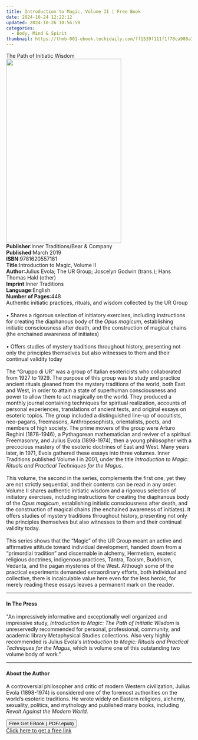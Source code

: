 ```yaml
---
title: Introduction to Magic, Volume II | Free Book
date: 2024-10-24 12:22:12
updated: 2024-10-26 10:56:59
categories:
  - Body, Mind & Spirit
thumbnail: https://thmb-001-ebook.techidaily.com/ff1539f111f1f78ca980a174eac0be2958eccf6dbd68039883cd70fd5f601dc7.jpg
---
```

<main id="book-container">
  <div class="flex flex-col">
    <div class="book-brief flex-1 py-6 px-4 sm:p-6 md:py-10 md:px-8">
      <!-- brief-->
      <div class="book-brief-main">The Path of Initiatic Wisdom</div>
    </div>
    <div
      class="book-meta-info flex-1 grid gap-4 col-start-1 col-end-3 row-start-1 sm:mb-6 sm:grid-cols-4 lg:gap-6 lg:col-start-2 lg:row-end-6 lg:row-span-6 lg:mb-0"
    >
      <div
        class="book-meta-info-left place-content-center mt-4 p-4 text-sm leading-6 col-start-2 col-span-2 dark:text-slate-400"
      >
        <img
          class="w-full h-500 object-cover rounded-lg sm:h-255 sm:col-span-2 lg:col-span-full"
          src="https://img-001-ebook.techidaily.com/9ce25a0b3b7a9130e3434bf9fd9946f03cf8c2ed689982e20dc4c0016d13fa5b.jpg"
          alt=""
          width="312"
          height="500"
        />
      </div>
      <div
        class="book-meta-info-right mt-2 col-start-1 row-start-2 col-span-3 self-center"
      >
        <!-- meta data  -->
        <div class="flex flex-col px-4 md:px-8">
          <div class="flex-1">
            <strong>Publisher</strong>:<span class="px-2"
              >Inner Traditions/Bear &amp; Company</span
            >
          </div>
          <div class="flex-1">
            <strong>Published</strong>:<span class="px-2">March 2019</span>
          </div>
          <div class="flex-1">
            <strong>ISBN</strong>:<span class="px-2">9781620557181</span>
          </div>
          <div class="flex-1">
            <strong>Title</strong>:<span class="px-2"
              >Introduction to Magic, Volume II</span
            >
          </div>
          <div class="flex-1">
            <strong>Author</strong>:<span class="px-2"
              >Julius Evola; The UR Group; Joscelyn Godwin (trans.); Hans Thomas
              Hakl (other)</span
            >
          </div>
          <div class="flex-1">
            <strong>Imprint</strong>:<span class="px-2">Inner Traditions</span>
          </div>
          <div class="flex-1">
            <strong>Language</strong>:<span class="px-2">English</span>
          </div>
          <div class="flex-1">
            <strong>Number of Pages</strong>:<span class="px-2">448</span>
          </div>
        </div>
      </div>
    </div>
    <div class="book-description flex-1 py-6 px-4 sm:p-6 md:py-10 md:px-8">
      <div class="book-description-main">
        <div accordion-content="" id="description">
          Authentic initiatic practices, rituals, and wisdom collected by the UR
          Group <br /><br />• Shares a rigorous selection of initiatory
          exercises, including instructions for creating the diaphanous body of
          the <i>Opus magicum</i>, establishing initiatic consciousness after
          death, and the construction of magical chains (the enchained awareness
          of initiates) <br /><br />• Offers studies of mystery traditions
          throughout history, presenting not only the principles themselves but
          also witnesses to them and their continual validity today
          <br /><br />The “Gruppo di UR” was a group of Italian esotericists who
          collaborated from 1927 to 1929. The purpose of this group was to study
          and practice ancient rituals gleaned from the mystery traditions of
          the world, both East and West, in order to attain a state of
          superhuman consciousness and power to allow them to act magically on
          the world. They produced a monthly journal containing techniques for
          spiritual realization, accounts of personal experiences, translations
          of ancient texts, and original essays on esoteric topics. The group
          included a distinguished line-up of occultists, neo-pagans,
          freemasons, Anthroposophists, orientalists, poets, and members of high
          society. The prime movers of the group were Arturo Reghini
          (1878-1946), a Pythagorean mathematician and reviver of a spiritual
          Freemasonry, and Julius Evola (1898-1974), then a young philosopher
          with a precocious mastery of the esoteric doctrines of East and West.
          Many years later, in 1971, Evola gathered these essays into three
          volumes. Inner Traditions published Volume I in 2001, under the title
          <i
            >Introduction to Magic: Rituals and Practical Techniques for the
            Magus</i
          >. <br /><br />This volume, the second in the series, complements the
          first one, yet they are not strictly sequential, and their contents
          can be read in any order. Volume II shares authentic initiatic wisdom
          and a rigorous selection of initiatory exercises, including
          instructions for creating the diaphanous body of the
          <i>Opus magicum</i>, establishing initiatic consciousness after death,
          and the construction of magical chains (the enchained awareness of
          initiates). It offers studies of mystery traditions throughout
          history, presenting not only the principles themselves but also
          witnesses to them and their continual validity today. <br /><br />This
          series shows that the “Magic” of the UR Group meant an active and
          affirmative attitude toward individual development, handed down from a
          “primordial tradition” and discernable in alchemy, Hermetism, esoteric
          religious doctrines, indigenous practices, Tantra, Taoism, Buddhism,
          Vedanta, and the pagan mysteries of the West. Although some of the
          practical experiments demanded extraordinary efforts, both individual
          and collective, there is incalculable value here even for the less
          heroic, for merely reading these essays leaves a permanent mark on the
          reader.
        </div>
        <div class="accordion-fader"></div>
      </div>
    </div>
    <div class="book-excerpts flex-1 py-6 px-4 sm:p-6 md:py-10 md:px-8">
      <!-- excerpts-->
      <div class="book-excerpts-main">
        <hr />
        <h4 class="placeholder placeholder-heading">
          <span>In The Press</span>
        </h4>
        <p>
          "An impressively informative and exceptionally well organized and
          impressive study,
          <i>Introduction to Magic: The Path of Initiatic Wisdom</i> is
          unreservedly recommended for personal, professional, community, and
          academic library Metaphysical Studies collections. Also very highly
          recommended is Julius Evola's
          <i
            >Introduction to Magic: Rituals and Practical Techniques for the
            Magus</i
          >, which is volume one of this outstanding two volume body of work."
        </p>
      </div>
    </div>
    <div class="book-about-author flex-1 py-6 px-4 sm:p-6 md:py-10 md:px-8">
      <!-- about author-->
      <div class="book-main-author-main">
        <hr />
        <h4 class="placeholder placeholder-heading">
          <span>About the Author</span>
        </h4>
        <p>
          A controversial philosopher and critic of modern Western civilization,
          Julius Evola (1898-1974) is considered one of the foremost authorities
          on the world’s esoteric traditions. He wrote widely on Eastern
          religions, alchemy, sexuality, politics, and mythology and published
          many books, including <i>Revolt Against the Modern World</i>.
        </p>
      </div>
    </div>
    <div class="book-free-get flex-1 py-6 px-4 sm:p-6 md:py-10 md:px-8">
      <button
        id="btn-free-get"
        class="bg-blue-500 hover:bg-blue-700 text-white font-bold py-2 px-4 rounded"
      >
        Free Get EBook (.PDF/.epub)
      </button>
      <div id="countdown-display" class="px-2 text-lg mt-2"></div>
      <a
        id="free-link"
        class="hidden bg-blue-500 hover:bg-blue-700 text-white font-bold py-2 px-4 rounded"
        href="https://www.ebooks.com/en-us/book/96164925/introduction-to-magic-volume-ii/julius-evola/"
        target="_blank"
        >Click here to get a free link</a
      >
    </div>
    <script>
      let countdownTime = 0;
      let countdownInterval = null;
      document
        .getElementById('btn-free-get')
        .addEventListener('click', startCountdown);
      function startCountdown() {
        countdownTime = new Date().getTime() + 60000 * 3;
        countdownInterval = setInterval(updateCountdown, 1000);
        document.getElementById('btn-free-get').disabled = true;
        document
          .getElementById('btn-free-get')
          .classList.add('bg-gray-500', 'cursor-not-allowed');
      }
      function updateCountdown() {
        let currentTime = new Date().getTime();
        let timeLeft = countdownTime - currentTime;
        let secondsLeft = Math.floor(timeLeft / 1000);
        document.getElementById('countdown-display').innerHTML =
          `Remaining time: ${secondsLeft} seconds.`;
        if (secondsLeft <= 0) {
          clearInterval(countdownInterval);
          document.getElementById('btn-free-get').classList.add('hidden');
          document.getElementById('free-link').classList.remove('hidden');
          document.getElementById('countdown-display').innerHTML = '';
        }
      }
    </script>
  </div>
</main>
